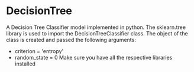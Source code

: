 # DecisionTree
A Decision Tree Classifier model implemented in python. The sklearn.tree library is used to import the DecisionTreeClassifier class. The object of the class is created and passed the following arguments:
 - criterion = 'entropy'
 - random_state = 0
Make sure you have all the respective libraries installed
